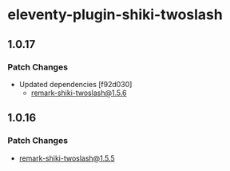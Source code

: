 # eleventy-plugin-shiki-twoslash

## 1.0.17

### Patch Changes

- Updated dependencies [f92d030]
  - remark-shiki-twoslash@1.5.6

## 1.0.16

### Patch Changes

- remark-shiki-twoslash@1.5.5
